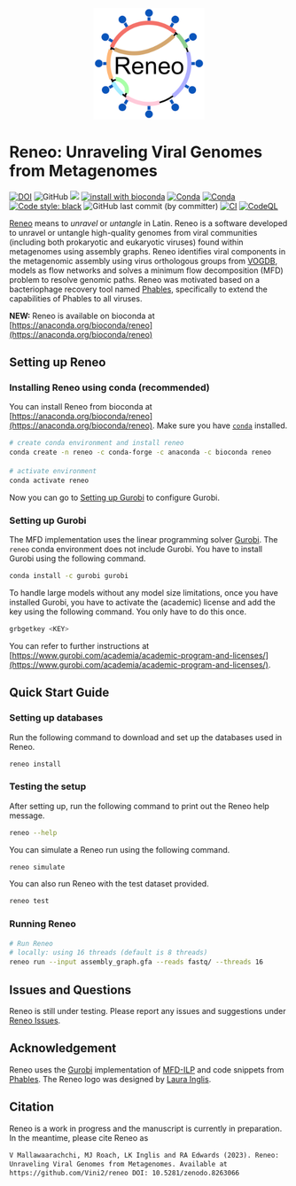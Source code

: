 <p align="center">
  <img src="https://raw.githubusercontent.com/Vini2/reneo/develop/reneo_logo.png" width="200" title="reneo logo" alt="reneo logo">
</p>

Reneo: Unraveling Viral Genomes from Metagenomes
===============

[![DOI](https://zenodo.org/badge/619432085.svg)](https://zenodo.org/badge/latestdoi/619432085)
![GitHub](https://img.shields.io/github/license/vini2/reneo)
[![](https://img.shields.io/static/v1?label=CLI&message=Snaketool&color=blueviolet)](https://github.com/beardymcjohnface/Snaketool)
[![install with bioconda](https://img.shields.io/badge/install%20with-bioconda-brightgreen.svg?style=flat)](http://bioconda.github.io/recipes/reneo/README.html)
[![Conda](https://img.shields.io/conda/v/bioconda/reneo)](https://anaconda.org/bioconda/reneo)
[![Conda](https://img.shields.io/conda/dn/bioconda/reneo)](https://anaconda.org/bioconda/reneo)
[![Code style: black](https://img.shields.io/badge/code%20style-black-000000.svg)](https://github.com/psf/black)
![GitHub last commit (by committer)](https://img.shields.io/github/last-commit/Vini2/reneo?color=8a35da)
[![CI](https://github.com/Vini2/reneo/actions/workflows/test_reneo.yml/badge.svg)](https://github.com/Vini2/reneo/actions/workflows/test_reneo.yml)
[![CodeQL](https://github.com/Vini2/reneo/actions/workflows/codeql.yml/badge.svg)](https://github.com/Vini2/reneo/actions/workflows/codeql.yml)


[Reneo](https://en.wiktionary.org/wiki/reneo) means to *unravel* or *untangle* in Latin. Reneo is a software developed to unravel or untangle high-quality genomes from viral communities (including both prokaryotic and eukaryotic viruses) found within metagenomes using assembly graphs. Reneo identifies viral components in the metagenomic assembly using virus orthologous groups from [VOGDB](https://vogdb.org/), models as flow networks and solves a minimum flow decomposition (MFD) problem to resolve genomic paths. Reneo was motivated based on a bacteriophage recovery tool named [Phables](https://github.com/Vini2/phables), specifically to extend the capabilities of Phables to all viruses.

**NEW:** Reneo is available on bioconda at [https://anaconda.org/bioconda/reneo](https://anaconda.org/bioconda/reneo)

## Setting up Reneo

### Installing Reneo using conda (recommended)

You can install Reneo from bioconda at [https://anaconda.org/bioconda/reneo](https://anaconda.org/bioconda/reneo). Make sure you have [`conda`](https://docs.conda.io/en/latest/) installed.

```bash
# create conda environment and install reneo
conda create -n reneo -c conda-forge -c anaconda -c bioconda reneo

# activate environment
conda activate reneo
```

Now you can go to [Setting up Gurobi](#setting-up-gurobi) to configure Gurobi.

### Setting up Gurobi

The MFD implementation uses the linear programming solver [Gurobi](https://www.gurobi.com/). The `reneo` conda environment does not include Gurobi. You have to install Gurobi using the following command.

```bash
conda install -c gurobi gurobi
```

To handle large models without any model size limitations, once you have installed Gurobi, you have to activate the (academic) license and add the key using the following command. You only have to do this once.

```bash
grbgetkey <KEY>
```

You can refer to further instructions at [https://www.gurobi.com/academia/academic-program-and-licenses/](https://www.gurobi.com/academia/academic-program-and-licenses/). 


## Quick Start Guide

### Setting up databases

Run the following command to download and set up the databases used in Reneo.

```bash
reneo install
```

### Testing the setup

After setting up, run the following command to print out the Reneo help message.

```bash
reneo --help
```

You can simulate a Reneo run using the following command.

```bash
reneo simulate
```

You can also run Reneo with the test dataset provided.

```bash
reneo test
```

### Running Reneo

```bash
# Run Reneo
# locally: using 16 threads (default is 8 threads)
reneo run --input assembly_graph.gfa --reads fastq/ --threads 16
```


##  Issues and Questions

Reneo is still under testing. Please report any issues and suggestions under [Reneo Issues](https://github.com/Vini2/reneo/issues).


## Acknowledgement

Reneo uses the [Gurobi](https://www.gurobi.com/) implementation of [MFD-ILP](https://github.com/algbio/MFD-ILP) and code snippets from [Phables](https://github.com/Vini2/phables/). The Reneo logo was designed by [Laura Inglis](https://fame.flinders.edu.au/people/2021/01/01/laura-inglis).


## Citation

Reneo is a work in progress and the manuscript is currently in preparation. In the meantime, please cite Reneo as

```
V Mallawaarachchi, MJ Roach, LK Inglis and RA Edwards (2023). Reneo: Unraveling Viral Genomes from Metagenomes. Available at https://github.com/Vini2/reneo DOI: 10.5281/zenodo.8263066
```
